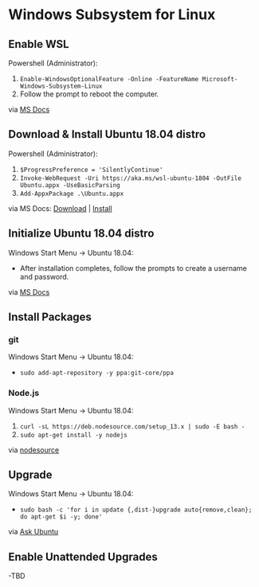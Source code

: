 # Windows Subsystem for Linux

## Enable WSL

Powershell (Administrator):
 1. `Enable-WindowsOptionalFeature -Online -FeatureName Microsoft-Windows-Subsystem-Linux`
 2. Follow the prompt to reboot the computer.

via [MS Docs](https://docs.microsoft.com/en-us/windows/wsl/install-win10#install-the-windows-subsystem-for-linux)

## Download & Install Ubuntu 18.04 distro

Powershell (Administrator):
 1. `$ProgressPreference = 'SilentlyContinue'`
 2. `Invoke-WebRequest -Uri https://aka.ms/wsl-ubuntu-1804 -OutFile Ubuntu.appx -UseBasicParsing`
 3. `Add-AppxPackage .\Ubuntu.appx`

via MS Docs: [Download](https://docs.microsoft.com/en-us/windows/wsl/install-manual#downloading-distros-via-the-command-line) | [Install](https://docs.microsoft.com/en-us/windows/wsl/install-manual#installing-your-distro)

## Initialize Ubuntu 18.04 distro

Windows Start Menu -> Ubuntu 18.04:
 - After installation completes, follow the prompts to create a username and password.

via [MS Docs](https://docs.microsoft.com/en-us/windows/wsl/initialize-distro)

## Install Packages

### git

Windows Start Menu -> Ubuntu 18.04:
 - `sudo add-apt-repository -y ppa:git-core/ppa`

### Node.js

Windows Start Menu -> Ubuntu 18.04:
 1. `curl -sL https://deb.nodesource.com/setup_13.x | sudo -E bash -`
 2. `sudo apt-get install -y nodejs`

via [nodesource](https://github.com/nodesource/distributions/blob/master/README.md#installation-instructions)

## Upgrade

Windows Start Menu -> Ubuntu 18.04:
 - `sudo bash -c 'for i in update {,dist-}upgrade auto{remove,clean}; do apt-get $i -y; done'`
 
 via [Ask Ubuntu](https://askubuntu.com/a/846968)
 
 ## Enable Unattended Upgrades

 -TBD
